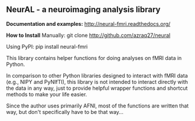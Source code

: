NeurAL - a neuroimaging analysis library
-------------------------------------------------------

**Documentation and examples:**
http://neural-fmri.readthedocs.org/

**How to Install**
Manually:
    git clone http://github.com/azraq27/neural

Using PyPI:
    pip install neural-fmri

This library contains helper functions for doing analyses on fMRI data in Python.

In comparison to other Python libraries designed to interact with fMRI data
(e.g., NIPY and PyNIfTI), this library is not intended to interact directly with
the data in any way, just to provide helpful wrapper functions and shortcut methods to
make your life easier.

Since the author uses primarily AFNI, most of the functions are written that way, 
but don't specifically have to be that way...

